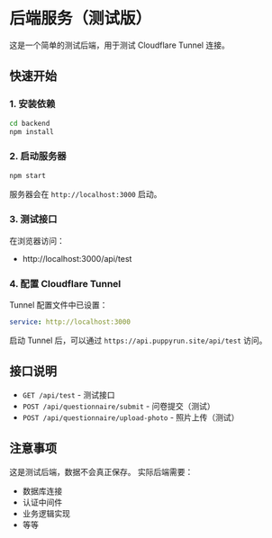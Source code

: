 # 后端服务（测试版）

这是一个简单的测试后端，用于测试 Cloudflare Tunnel 连接。

## 快速开始

### 1. 安装依赖

```bash
cd backend
npm install
```

### 2. 启动服务器

```bash
npm start
```

服务器会在 `http://localhost:3000` 启动。

### 3. 测试接口

在浏览器访问：
- http://localhost:3000/api/test

### 4. 配置 Cloudflare Tunnel

Tunnel 配置文件中已设置：
```yaml
service: http://localhost:3000
```

启动 Tunnel 后，可以通过 `https://api.puppyrun.site/api/test` 访问。

## 接口说明

- `GET /api/test` - 测试接口
- `POST /api/questionnaire/submit` - 问卷提交（测试）
- `POST /api/questionnaire/upload-photo` - 照片上传（测试）

## 注意事项

这是测试后端，数据不会真正保存。
实际后端需要：
- 数据库连接
- 认证中间件
- 业务逻辑实现
- 等等

